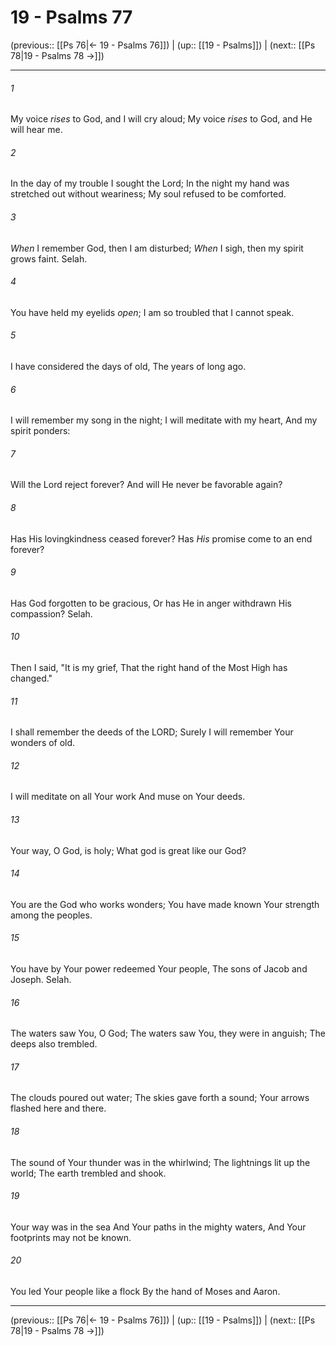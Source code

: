 # 19 - Psalms 77

(previous:: [[Ps 76|← 19 - Psalms 76]]) | (up:: [[19 - Psalms]]) | (next:: [[Ps 78|19 - Psalms 78 →]])

***


###### 1 
My voice _rises_ to God, and I will cry aloud; My voice _rises_ to God, and He will hear me. 

###### 2 
In the day of my trouble I sought the Lord; In the night my hand was stretched out without weariness; My soul refused to be comforted. 

###### 3 
_When_ I remember God, then I am disturbed; _When_ I sigh, then my spirit grows faint. Selah. 

###### 4 
You have held my eyelids _open_; I am so troubled that I cannot speak. 

###### 5 
I have considered the days of old, The years of long ago. 

###### 6 
I will remember my song in the night; I will meditate with my heart, And my spirit ponders: 

###### 7 
Will the Lord reject forever? And will He never be favorable again? 

###### 8 
Has His lovingkindness ceased forever? Has _His_ promise come to an end forever? 

###### 9 
Has God forgotten to be gracious, Or has He in anger withdrawn His compassion? Selah. 

###### 10 
Then I said, "It is my grief, That the right hand of the Most High has changed." 

###### 11 
I shall remember the deeds of the LORD; Surely I will remember Your wonders of old. 

###### 12 
I will meditate on all Your work And muse on Your deeds. 

###### 13 
Your way, O God, is holy; What god is great like our God? 

###### 14 
You are the God who works wonders; You have made known Your strength among the peoples. 

###### 15 
You have by Your power redeemed Your people, The sons of Jacob and Joseph. Selah. 

###### 16 
The waters saw You, O God; The waters saw You, they were in anguish; The deeps also trembled. 

###### 17 
The clouds poured out water; The skies gave forth a sound; Your arrows flashed here and there. 

###### 18 
The sound of Your thunder was in the whirlwind; The lightnings lit up the world; The earth trembled and shook. 

###### 19 
Your way was in the sea And Your paths in the mighty waters, And Your footprints may not be known. 

###### 20 
You led Your people like a flock By the hand of Moses and Aaron.

***

(previous:: [[Ps 76|← 19 - Psalms 76]]) | (up:: [[19 - Psalms]]) | (next:: [[Ps 78|19 - Psalms 78 →]])

